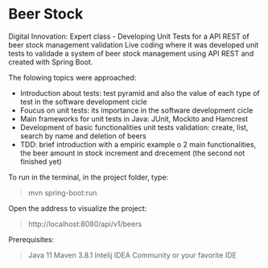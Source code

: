 # Beer Stock

Digital Innovation: Expert class - Developing Unit Tests for a API REST of beer stock management validation
Live coding where it was developed unit tests to validade a system of beer stock management using API REST and created with Spring Boot.


The folowing topics were approached:

- Introduction about tests: test pyramid and also the value of each type of test in the software development cicle
- Foucus on unit tests: its importance in the software development cicle
- Main frameworks for unit tests in Java: JUnit, Mockito and Hamcrest
- Development of basic functionalities unit tests validation: create, list, search by name and deletion of beers
- TDD: brief introduction with a empiric example o 2 main functionalities, the beer amount in stock increment and drecement (the second not finished yet)

To run in the terminal, in the project folder, type:

> mvn spring-boot:run

Open the address to visualize the project:

> http://localhost:8080/api/v1/beers

Prerequisites:

> Java 11
> Maven 3.8.1
> Intelij IDEA Community or your favorite IDE

